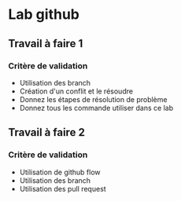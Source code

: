 # Lab github

## Travail à faire 1

<!-- TODO : Proposer un exercice pour valider les critère de validation -->
<!-- Exemple d'exercice : Création d'une présentation de solicode en utilisant un fichier markdown -->

### Critère de validation 
- Utilisation des branch
- Création d'un conflit et le résoudre
- Donnez les étapes de résolution de problème
- Donnez tous les commande utiliser dans ce lab


## Travail à faire 2 

<!-- TODO : Proposer un exercice pour valider les critère de validation -->

<!-- Exemple d'exercice : Réalisation d'un article en groupe sur solicode en utilisant un fichier markdown -->

### Critère de validation

- Utilisation de github flow
- Utilisation des branch
- Utilisation des pull request
